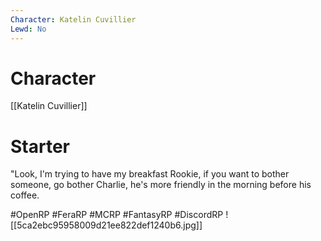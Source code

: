 ```yaml
---
Character: Katelin Cuvillier
Lewd: No
---
```

# Character
[[Katelin Cuvillier]]

# Starter
"Look, I'm trying to have my breakfast Rookie, if you want to bother someone, go bother Charlie, he's more friendly in the morning before his coffee.

#OpenRP #FeraRP #MCRP #FantasyRP #DiscordRP
![[5ca2ebc95958009d21ee822def1240b6.jpg]]